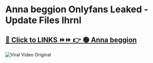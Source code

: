 
 # Anna beggion Onlyfans Leaked - Update Files lhrnl

## <h2><a href="https://clipsfans.com/Anna_beggion&ref=git">🔗 Click to LINKS ⏩⏩ 👉 🟢 Anna beggion </a></h2>

<a href="https://clipsfans.com/Anna_beggion&ref=git" rel="nofollow" data-target="animated-image.originalLink"><img src="https://i.ibb.co.com/xMMVF88/686577567.gif" alt="Viral Video Original" style="max-width: 100%; display: inline-block;" data-target="animated-image.originalImage"></a>

